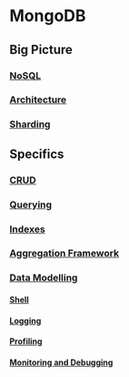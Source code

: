 # MongoDB

## Big Picture

### [NoSQL](NoSQL.md)

### [Architecture](Architecture.md)

### [Sharding](Sharding.md)

## Specifics

### [CRUD](CRUD.md)

### [Querying](Querying.md)

### [Indexes](Indexes.md)

### [Aggregation Framework](AggregationFramework.md)

### [Data Modelling](DataModelling.md)

#### [Shell](Shell.md)

#### [Logging](Logging.md)

#### [Profiling](Profiling.md)

#### [Monitoring and Debugging](MonitoringAndDebugging.md)
